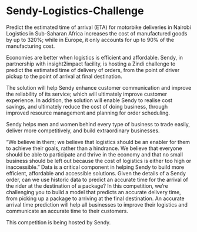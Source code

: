 # Sendy-Logistics-Challenge
Predict the estimated time of arrival (ETA) for motorbike deliveries in Nairobi 
Logistics in Sub-Saharan Africa increases the cost of manufactured goods by up to 320%; while in Europe, it only accounts for up to 90% of the manufacturing cost.

Economies are better when logistics is efficient and affordable.
Sendy, in partnership with insight2impact facility, is hosting a Zindi challenge to predict the estimated time of delivery of orders, from the point of driver pickup to the point of arrival at final destination.

The solution will help Sendy enhance customer communication and improve the reliability of its service; which will ultimately improve customer experience. In addition, the solution will enable Sendy to realise cost savings, and ultimately reduce the cost of doing business, through improved resource management and planning for order scheduling.

Sendy helps men and women behind every type of business to trade easily, deliver more competitively, and build extraordinary businesses.

“We believe in them; we believe that logistics should be an enabler for them to achieve their goals, rather than a hindrance. We believe that everyone should be able to participate and thrive in the economy and that no small business should be left out because the cost of logistics is either too high or inaccessible.”
Data is a critical component in helping Sendy to build more efficient, affordable and accessible solutions. Given the details of a Sendy order, can we use historic data to predict an accurate time for the arrival of the rider at the destination of a package? In this competition, we’re challenging you to build a model that predicts an accurate delivery time, from picking up a package to arriving at the final destination. An accurate arrival time prediction will help all businesses to improve their logistics and communicate an accurate time to their customers.

This competition is being hosted by Sendy.

